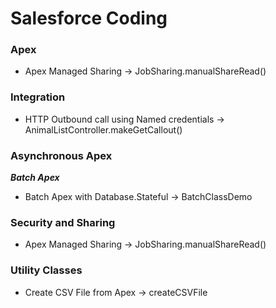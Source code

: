 # Salesforce Coding


### Apex

- Apex Managed Sharing -> JobSharing.manualShareRead()

### Integration

- HTTP Outbound call using Named credentials -> AnimalListController.makeGetCallout()

### Asynchronous Apex

***Batch Apex***

- Batch Apex with Database.Stateful -> BatchClassDemo

### Security and Sharing

- Apex Managed Sharing -> JobSharing.manualShareRead()

### Utility Classes

- Create CSV File from Apex -> createCSVFile

